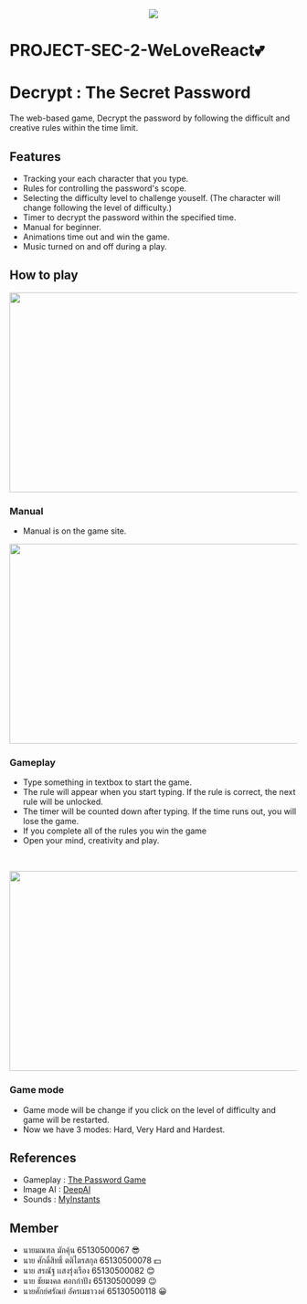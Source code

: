 <p align="center"><img src="https://github.com/Xsmitylnwza/PROJECT1-SEC-2-WeLoveReact/blob/main/public/images/group-logo.png"/></p>

# PROJECT-SEC-2-WeLoveReact💕

# Decrypt : The Secret Password

The web-based game, Decrypt the password by following the difficult and creative rules within the time limit.

## Features

- Tracking your each character that you type.
- Rules for controlling the password's scope.
- Selecting the difficulty level to challenge youself. (The character will change following the level of difficulty.)
- Timer to decrypt the password within the specified time.
- Manual for beginner.
- Animations time out and win the game.
- Music turned on and off during a play.

## How to play

<p align="center"><img src="https://github.com/Xsmitylnwza/PROJECT1-SEC-2-WeLoveReact/blob/main/public/images/manual.gif" width="700" height="350"></p>

### Manual
- Manual is on the game site.


<p align="center"><img src="https://github.com/Xsmitylnwza/PROJECT1-SEC-2-WeLoveReact/blob/main/public/images/gameplay.gif" width="700" height="350"></p>

### Gameplay

- Type something in textbox to start the game.
- The rule will appear when you start typing. If the rule is correct, the next rule will be unlocked.
- The timer will be counted down after typing. If the time runs out, you will lose the game.
- If you complete all of the rules you win the game
- Open your mind, creativity and play.
<br>

<p align="center"><img src="https://github.com/Xsmitylnwza/PROJECT1-SEC-2-WeLoveReact/blob/main/public/images/select-mode.gif" width="700" height="350"></p>

### Game mode

- Game mode will be change if you click on the level of difficulty and game will be restarted.
- Now we have 3 modes: Hard, Very Hard and Hardest.

## References

- Gameplay : [The Password Game](https://neal.fun/password-game/)
- Image AI : [DeepAI](https://deepai.org/machine-learning-model/text2img)
- Sounds : [MyInstants](https://www.myinstants.com/)

## Member

- นายมณฑล มักคุ้น 65130500067 😎
- นาย ศักดิ์สิทธิ์ ตติไตรสกุล 65130500078 💵
- นาย สรณัฐ เเสงรุ่งเรือง 65130500082 😊
- นาย ชัยมงคล ศอกกำปัง 65130500099 😉
- นายศักย์ศรัณย์ อัครเมธาวงศ์ 65130500118 😀
